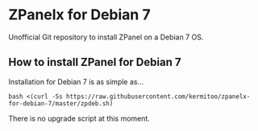 ZPanelx for Debian 7
====================

Unofficial Git repository to install ZPanel on a Debian 7 OS.

## How to install ZPanel for Debian 7 ##

Installation for Debian 7 is as simple as...

```bash <(curl -Ss https://raw.githubusercontent.com/kermitoo/zpanelx-for-debian-7/master/zpdeb.sh)```

There is no upgrade script at this moment.